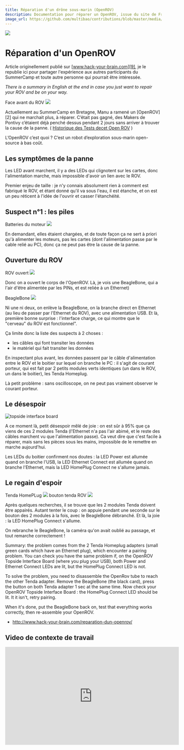```yaml
---
title: Réparation d'un drône sous-marin (OpenROV)
description: Documentation pour réparer un OpenROV, issue du site de François (hack-your-brain.com) en explications et images.
image_url: https://github.com/multibao/contributions/blob/master/media/ROV-complet-face-meta.jpg?raw=true
---
```


![](https://framapic.org/0otFGnFrkbfa/IPdydbDnXxIX)

# Réparation d'un OpenROV

Article originellement publié sur [www.hack-your-brain.com][9], je le republie ici pour partager l'expérience aux autres participants du SummerCamp et toute autre personne qui pourrait être intéressée.

_There is a summary in English at the end in case you just want to repair your ROV and be on your way._

Face avant du ROV
![](https://framapic.org/0otFGnFrkbfa/IPdydbDnXxIX)

Actuellement au SummerCamp en Bretagne, Manu a ramené un [OpenROV][2] qui ne marchait plus, à réparer.
C’était pas gagné, des Makers de Pontivy c’étaient déjà penché dessus pendant 2 jours sans arriver à trouver la cause de la panne. ( [Historique des Tests decet Open ROV](https://explore.hackpad.com/OceanisOpen-Tests-et-amlioration-de-lOpenROV-Explore-p4Y4dhu0uVt) )

L’OpenROV c’est quoi ? C’est un robot d’exploration sous-marin open-source à bas coût.

## Les symptômes de la panne 

Les LED avant marchent, il y a des LEDs qui clignotent sur les cartes, donc l'alimentation marche, mais impossible d'avoir un lien avec le ROV. 

Premier enjeu de taille : je n'y connais absolument rien à comment est fabriqué le ROV, et étant donné qu'il va sous l'eau, il est étanche, et on est un peu réticent à l'idée de l'ouvrir et casser l'étanchéité. 

## Suspect n°1 : les piles 

Batteries du moteur
![](https://github.com/LeBiome/camps/blob/master/indie_camp_kerbors_2016/reparation_openrov/batteries-moteurs.jpg)

En demandant, elles étaient chargées, et de toute façon ça ne sert à priori qu'à alimenter les moteurs, pas les cartes (dont l'alimentation passe par le cable relié au PC), donc ça ne peut pas être la cause de la panne. 

## Ouverture du ROV 

ROV ouvert
![](https://github.com/LeBiome/camps/blob/master/indie_camp_kerbors_2016/reparation_openrov/tube-ouvert.jpg)

Donc on a ouvert le corps de l'OpenROV. Là, je vois une BeagleBone, qui a l'air d'être alimentée par les PINs, et est reliée à un Ethernet)

BeagleBone
![](https://github.com/LeBiome/camps/blob/master/indie_camp_kerbors_2016/reparation_openrov/beaglebone.jpg)

Ni une ni deux, on enlève la BeagleBone, on la branche direct en Ethernet (au lieu de passer par l'Ethernet du ROV), avec une alimentation USB. Et là, première bonne surprise : l'interface charge, ce qui montre que le "cerveau" du ROV est fonctionnel". 

Ça limite donc la liste des suspects à 2 choses : 
* les câbles qui font transiter les données 
* le matériel qui fait transiter les données 

En inspectant plus avant, les données passent par le câble d'alimentation entre le ROV et le boitier sur lequel on branche le PC : il s'agit de courant porteur, qui est fait par 2 petits modules verts identiques (un dans le ROV, un dans le boitier), les Tenda Homeplug. 

Là petit problème : sans oscilloscope, on ne peut pas vraiment observer le courant porteur. 

## Le désespoir 

![topside interface board](https://github.com/LeBiome/camps/blob/master/indie_camp_kerbors_2016/reparation_openrov/topside-interface-board.jpg)

A ce moment là, petit désespoir mêlé de joie : on est sûr à 95% que ça viens de ces 2 modules Tenda (l'Ethernet n'a pas l'air abimé, et le reste des câbles marchent vu que l'alimentation passe). Ca veut dire que c'est facile à réparer, mais sans les pièces sous les mains, impossible de le remettre en marche aujourd'hui. 

Les LEDs du boitier confirment nos doutes : la LED Power est allumée quand on branche l'USB, la LED Ethernet Connect est allumée quand on branche l'Ethernet, mais la LED HomePlug Connect ne s'allume jamais. 

## Le regain d'espoir 

Tenda HomePLug
![](https://github.com/LeBiome/camps/blob/master/indie_camp_kerbors_2016/reparation_openrov/Tenda-HomePlug.jpg)
bouton tenda ROV
![](https://github.com/LeBiome/camps/blob/master/indie_camp_kerbors_2016/reparation_openrov/bouton-tenda-ROV.jpg)

Après quelques recherches, il se trouve que les 2 modules Tenda doivent être appairés. Autant tenter le coup : on appuie pendant une seconde sur le bouton des 2 modules à la fois, avec le BeagleBone débranché. Et là, la joie : la LED HomePlug Connect s'allume. 

On rebranche le BeagleBone, la caméra qu'on avait oublié au passage, et tout remarche correctement ! 

Summary: the problem comes from the 2 Tenda Homeplug adapters (small green cards which have an Ethernet plug), which encounter a pairing problem. You can check you have the same problem if, on the OpenROV Topside Interface Board (where you plug your USB), both Power and Ethernet Connect LEDs are lit, but the HomePlug Connect LED is not. 

To solve the problem, you need to disassemble the OpenRov tube to reach the other Tenda adapter. Remove the BeagleBone (the black card), press the button on both Tenda adapter 1 sec at the same time. Now check your OpenROV Topside Interface Board : the HomePlug Connect LED should be lit. It it isn't, retry pairing. 

When it's done, put the BeagleBone back on, test that everything works correctly, then re-assemble your OpenROV.


* http://www.hack-your-brain.com/reparation-dun-openrov/

## Video de contexte de travail

<iframe width="560" height="315" src="https://www.youtube.com/embed/V_wXdLakOAg" frameborder="0" allowfullscreen></iframe>

